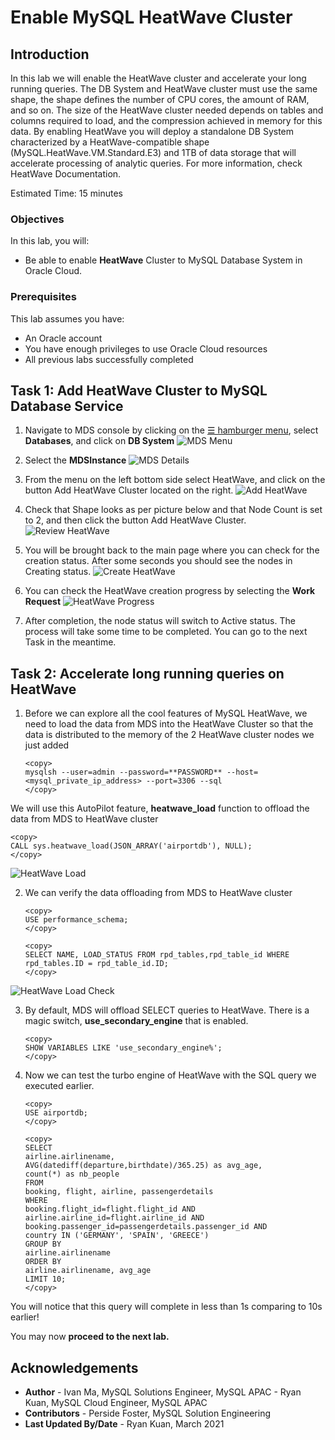 # Enable MySQL HeatWave Cluster 

## Introduction

In this lab we will enable the HeatWave cluster and accelerate your long running queries. The DB System and HeatWave cluster must use the same shape, the shape defines the number of CPU cores, the amount of RAM, and so on. The size of the HeatWave cluster needed depends on tables and columns required to load, and the compression achieved in memory for this data. By enabling HeatWave you will deploy a standalone DB System characterized by a HeatWave-compatible shape (MySQL.HeatWave.VM.Standard.E3) and 1TB of data storage that will accelerate processing of analytic queries. For more information, check HeatWave Documentation. 

Estimated Time: 15 minutes

### Objectives

In this lab, you will:
* Be able to enable **HeatWave** Cluster to MySQL Database System in Oracle Cloud.

### Prerequisites

This lab assumes you have:
* An Oracle account
* You have enough privileges to use Oracle Cloud resources
* All previous labs successfully completed

## Task 1: Add HeatWave Cluster to MySQL Database Service 
1. Navigate to MDS console by clicking on the <a href="#menu">&#9776; hamburger menu</a>, select **Databases**, and click on **DB System**
![MDS Menu](images/mds-menu.png)

2. Select the **MDSInstance**
![MDS Details](images/mds-details-1.png)

3. From the menu on the left bottom side select HeatWave, and click on the button Add HeatWave Cluster located on the right.
![Add HeatWave](images/heatwave-add.png)

4. Check that Shape looks as per picture below and that Node Count is set to 2, and then click the button Add HeatWave Cluster.
![Review HeatWave](images/heatwave-review.png)

5. You will be brought back to the main page where you can check for the creation status. After some seconds you should see the nodes in Creating status.
![Create HeatWave](images/heatwave-create.png)

6. You can check the HeatWave creation progress by selecting the **Work Request**
![HeatWave Progress](images/heatwave-progress.png)

7. After completion, the node status will switch to Active status. The process will take some time to be completed. You can go to the next Task in the meantime.

## Task 2: Accelerate long running queries on HeatWave

1. Before we can explore all the cool features of MySQL HeatWave, we need to load the data from MDS into the HeatWave Cluster so that the data is distributed to the memory of the 2 HeatWave cluster nodes we just added

   ```
   <copy>
   mysqlsh --user=admin --password=**PASSWORD** --host=<mysql_private_ip_address> --port=3306 --sql
   </copy>
   ```

We will use this AutoPilot feature, **heatwave_load** function to offload the data from MDS to HeatWave cluster

   ```
   <copy>
   CALL sys.heatwave_load(JSON_ARRAY('airportdb'), NULL);
   </copy>
   ```
![HeatWave Load](images/heatwave-load.png)

2. We can verify the data offloading from MDS to HeatWave cluster

   ```
   <copy>
   USE performance_schema;
   </copy>
   ```
   ```
   <copy>
   SELECT NAME, LOAD_STATUS FROM rpd_tables,rpd_table_id WHERE rpd_tables.ID = rpd_table_id.ID;
   </copy>
   ```
![HeatWave Load Check](images/heatwave-load-check.png)

3. By default, MDS will offload SELECT queries to HeatWave. There is a magic switch, **use_secondary_engine** that is enabled.

   ```
   <copy>
   SHOW VARIABLES LIKE 'use_secondary_engine%';
   </copy>
   ```

4. Now we can test the turbo engine of HeatWave with the SQL query we executed earlier.

   ```
   <copy>
   USE airportdb;
   </copy>
   ```
   ```
   <copy>
   SELECT
   airline.airlinename,
   AVG(datediff(departure,birthdate)/365.25) as avg_age,
   count(*) as nb_people
   FROM
   booking, flight, airline, passengerdetails
   WHERE
   booking.flight_id=flight.flight_id AND
   airline.airline_id=flight.airline_id AND
   booking.passenger_id=passengerdetails.passenger_id AND
   country IN ('GERMANY', 'SPAIN', 'GREECE')
   GROUP BY
   airline.airlinename
   ORDER BY
   airline.airlinename, avg_age
   LIMIT 10;
   </copy>
   ```

You will notice that this query will complete in less than 1s comparing to 10s earlier!

You may now **proceed to the next lab.**

## Acknowledgements
* **Author** 
             - Ivan Ma, MySQL Solutions Engineer, MySQL APAC
			    - Ryan Kuan, MySQL Cloud Engineer, MySQL APAC
* **Contributors** 
			    - Perside Foster, MySQL Solution Engineering 
* **Last Updated By/Date** - Ryan Kuan, March 2021
